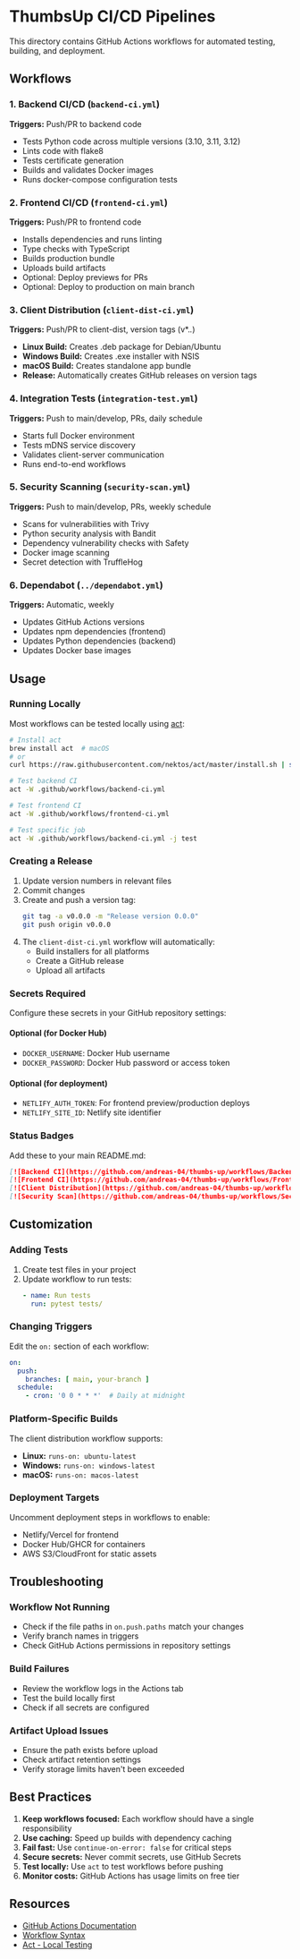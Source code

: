 # ThumbsUp CI/CD Pipelines

This directory contains GitHub Actions workflows for automated testing, building, and deployment.

## Workflows

### 1. Backend CI/CD (`backend-ci.yml`)
**Triggers:** Push/PR to backend code
- Tests Python code across multiple versions (3.10, 3.11, 3.12)
- Lints code with flake8
- Tests certificate generation
- Builds and validates Docker images
- Runs docker-compose configuration tests

### 2. Frontend CI/CD (`frontend-ci.yml`)
**Triggers:** Push/PR to frontend code
- Installs dependencies and runs linting
- Type checks with TypeScript
- Builds production bundle
- Uploads build artifacts
- Optional: Deploy previews for PRs
- Optional: Deploy to production on main branch

### 3. Client Distribution (`client-dist-ci.yml`)
**Triggers:** Push/PR to client-dist, version tags (v*.*.*)
- **Linux Build:** Creates .deb package for Debian/Ubuntu
- **Windows Build:** Creates .exe installer with NSIS
- **macOS Build:** Creates standalone app bundle
- **Release:** Automatically creates GitHub releases on version tags

### 4. Integration Tests (`integration-test.yml`)
**Triggers:** Push to main/develop, PRs, daily schedule
- Starts full Docker environment
- Tests mDNS service discovery
- Validates client-server communication
- Runs end-to-end workflows

### 5. Security Scanning (`security-scan.yml`)
**Triggers:** Push to main/develop, PRs, weekly schedule
- Scans for vulnerabilities with Trivy
- Python security analysis with Bandit
- Dependency vulnerability checks with Safety
- Docker image scanning
- Secret detection with TruffleHog

### 6. Dependabot (`../dependabot.yml`)
**Triggers:** Automatic, weekly
- Updates GitHub Actions versions
- Updates npm dependencies (frontend)
- Updates Python dependencies (backend)
- Updates Docker base images

## Usage

### Running Locally

Most workflows can be tested locally using [act](https://github.com/nektos/act):

```bash
# Install act
brew install act  # macOS
# or
curl https://raw.githubusercontent.com/nektos/act/master/install.sh | sudo bash  # Linux

# Test backend CI
act -W .github/workflows/backend-ci.yml

# Test frontend CI
act -W .github/workflows/frontend-ci.yml

# Test specific job
act -W .github/workflows/backend-ci.yml -j test
```

### Creating a Release

1. Update version numbers in relevant files
2. Commit changes
3. Create and push a version tag:
   ```bash
   git tag -a v0.0.0 -m "Release version 0.0.0"
   git push origin v0.0.0
   ```
4. The `client-dist-ci.yml` workflow will automatically:
   - Build installers for all platforms
   - Create a GitHub release
   - Upload all artifacts

### Secrets Required

Configure these secrets in your GitHub repository settings:

#### Optional (for Docker Hub)
- `DOCKER_USERNAME`: Docker Hub username
- `DOCKER_PASSWORD`: Docker Hub password or access token

#### Optional (for deployment)
- `NETLIFY_AUTH_TOKEN`: For frontend preview/production deploys
- `NETLIFY_SITE_ID`: Netlify site identifier

### Status Badges

Add these to your main README.md:

```markdown
[![Backend CI](https://github.com/andreas-04/thumbs-up/workflows/Backend%20CI%2FCD/badge.svg)](https://github.com/andreas-04/thumbs-up/actions/workflows/backend-ci.yml)
[![Frontend CI](https://github.com/andreas-04/thumbs-up/workflows/Frontend%20CI%2FCD/badge.svg)](https://github.com/andreas-04/thumbs-up/actions/workflows/frontend-ci.yml)
[![Client Distribution](https://github.com/andreas-04/thumbs-up/workflows/Client%20Distribution%20CI%2FCD/badge.svg)](https://github.com/andreas-04/thumbs-up/actions/workflows/client-dist-ci.yml)
[![Security Scan](https://github.com/andreas-04/thumbs-up/workflows/Security%20Scanning/badge.svg)](https://github.com/andreas-04/thumbs-up/actions/workflows/security-scan.yml)
```

## Customization

### Adding Tests

1. Create test files in your project
2. Update workflow to run tests:
   ```yaml
   - name: Run tests
     run: pytest tests/
   ```

### Changing Triggers

Edit the `on:` section of each workflow:
```yaml
on:
  push:
    branches: [ main, your-branch ]
  schedule:
    - cron: '0 0 * * *'  # Daily at midnight
```

### Platform-Specific Builds

The client distribution workflow supports:
- **Linux:** `runs-on: ubuntu-latest`
- **Windows:** `runs-on: windows-latest`
- **macOS:** `runs-on: macos-latest`

### Deployment Targets

Uncomment deployment steps in workflows to enable:
- Netlify/Vercel for frontend
- Docker Hub/GHCR for containers
- AWS S3/CloudFront for static assets

## Troubleshooting

### Workflow Not Running
- Check if the file paths in `on.push.paths` match your changes
- Verify branch names in triggers
- Check GitHub Actions permissions in repository settings

### Build Failures
- Review the workflow logs in the Actions tab
- Test the build locally first
- Check if all secrets are configured

### Artifact Upload Issues
- Ensure the path exists before upload
- Check artifact retention settings
- Verify storage limits haven't been exceeded

## Best Practices

1. **Keep workflows focused:** Each workflow should have a single responsibility
2. **Use caching:** Speed up builds with dependency caching
3. **Fail fast:** Use `continue-on-error: false` for critical steps
4. **Secure secrets:** Never commit secrets, use GitHub Secrets
5. **Test locally:** Use `act` to test workflows before pushing
6. **Monitor costs:** GitHub Actions has usage limits on free tier

## Resources

- [GitHub Actions Documentation](https://docs.github.com/en/actions)
- [Workflow Syntax](https://docs.github.com/en/actions/using-workflows/workflow-syntax-for-github-actions)
- [Act - Local Testing](https://github.com/nektos/act)
